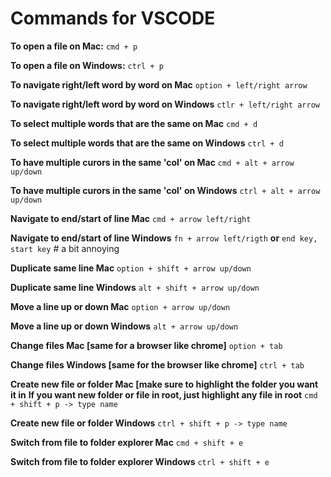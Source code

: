 # Commands for VSCODE
**To open a file on Mac:**
`cmd + p`

**To open a file on Windows:**
`ctrl + p`

**To navigate right/left word by word on Mac**
`option + left/right arrow`

**To navigate right/left word by word on Windows**
`ctlr + left/right arrow`

**To select multiple words that are the same on Mac**
`cmd + d`

**To select multiple words that are the same on Windows**
`ctrl + d`

**To have multiple curors in the same 'col' on Mac**
`cmd + alt + arrow up/down`

**To have multiple curors in the same 'col' on Windows**
`ctrl + alt + arrow up/down`

**Navigate to end/start of line Mac**
`cmd + arrow left/right`

**Navigate to end/start of line Windows**
`fn + arrow left/rigth` **or** `end key, start key` # a bit annoying

**Duplicate same line Mac**
`option + shift + arrow up/down`

**Duplicate same line Windows**
`alt + shift + arrow up/down`

**Move a line up or down Mac**
`option + arrow up/down`

**Move a line up or down Windows**
`alt + arrow up/down`

**Change files Mac [same for a browser like chrome]**
`option + tab`

**Change files Windows [same for the browser like chrome]**
`ctrl + tab`

**Create new file or folder Mac [make sure to highlight the folder you want it in**
**If you want new folder or file in root, just highlight any file in root**
`cmd + shift + p -> type name`

**Create new file or folder Windows**
`ctrl + shift + p -> type name`

**Switch from file to folder explorer Mac**
`cmd + shift + e`

**Switch from file to folder explorer Windows**
`ctrl + shift + e`
